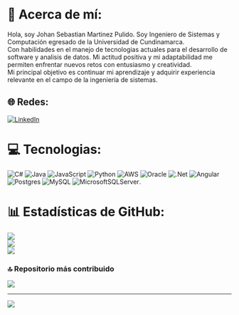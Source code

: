 # 💫 Acerca de mí:
Hola, soy Johan Sebastian Martinez Pulido. Soy Ingeniero de Sistemas y Computación egresado de la Universidad de Cundinamarca.<br>Con habilidades en el manejo de tecnologias actuales para el desarrollo de software y analisis de datos. Mi actitud positiva y mi adaptabilidad me permiten enfrentar nuevos retos con entusiasmo y creatividad.<br>Mi principal objetivo es continuar mi aprendizaje y adquirir experiencia relevante en el campo de la ingeniería de sistemas. 


## 🌐 Redes:
[![LinkedIn](https://img.shields.io/badge/LinkedIn-%230077B5.svg?logo=linkedin&logoColor=white)](https://linkedin.com/in/https://www.linkedin.com/in/sebastianmartinez1523/) 

# 💻 Tecnologias:
![C#](https://img.shields.io/badge/c%23-%23239120.svg?style=for-the-badge&logo=csharp&logoColor=white) ![Java](https://img.shields.io/badge/java-%23ED8B00.svg?style=for-the-badge&logo=openjdk&logoColor=white) ![JavaScript](https://img.shields.io/badge/javascript-%23323330.svg?style=for-the-badge&logo=javascript&logoColor=%23F7DF1E) ![Python](https://img.shields.io/badge/python-3670A0?style=for-the-badge&logo=python&logoColor=ffdd54) ![AWS](https://img.shields.io/badge/AWS-%23FF9900.svg?style=for-the-badge&logo=amazon-aws&logoColor=white) ![Oracle](https://img.shields.io/badge/Oracle-F80000?style=for-the-badge&logo=oracle&logoColor=white) ![.Net](https://img.shields.io/badge/.NET-5C2D91?style=for-the-badge&logo=.net&logoColor=white) ![Angular](https://img.shields.io/badge/angular-%23DD0031.svg?style=for-the-badge&logo=angular&logoColor=white) ![Postgres](https://img.shields.io/badge/postgres-%23316192.svg?style=for-the-badge&logo=postgresql&logoColor=white) ![MySQL](https://img.shields.io/badge/mysql-%2300000f.svg?style=for-the-badge&logo=mysql&logoColor=white) ![MicrosoftSQLServer](https://img.shields.io/badge/Microsoft%20SQL%20Server-CC2927?style=for-the-badge&logo=microsoft%20sql%20server&logoColor=white).
# 📊 Estadísticas de GitHub:
![](https://github-readme-stats.vercel.app/api?username=chebis125&theme=tokyonight&hide_border=false&include_all_commits=false&count_private=false)<br/>
![](https://github-readme-streak-stats.herokuapp.com/?user=chebis125&theme=tokyonight&hide_border=false)<br/>
![](https://github-readme-stats.vercel.app/api/top-langs/?username=chebis125&theme=tokyonight&hide_border=false&include_all_commits=false&count_private=false&layout=compact)

### 🔝 Repositorio más contribuido
![](https://github-contributor-stats.vercel.app/api?username=chebis125&limit=5&theme=tokyonight&combine_all_yearly_contributions=true)

---
[![](https://visitcount.itsvg.in/api?id=chebis125&icon=4&color=12)](https://visitcount.itsvg.in)

<!-- Proudly created with GPRM ( https://gprm.itsvg.in ) -->
